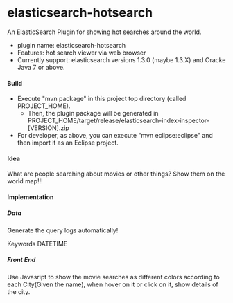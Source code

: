 elasticsearch-hotsearch
=======================

An ElasticSearch Plugin for showing hot searches around the world.

* plugin name: elasticsearch-hotsearch
* Features: hot search viewer via web browser
* Currently support: elasticsearch versions 1.3.0 (maybe 1.3.X) and Oracke Java 7 or above.

#### Build

* Execute "mvn package" in this project top directory (called PROJECT_HOME).
  * Then, the plugin package will be generated in PROJECT_HOME/target/release/elasticsearch-index-inspector-[VERSION].zip
* For developer, as above, you can execute "mvn eclipse:eclipse" and then import it as an Eclipse project.

#### Idea
What are people searching about movies or other things? Show them on the world map!!!

#### Implementation
##### Data
Generate the query logs automatically!

Keywords DATETIME

##### Front End
Use Javasript to show the movie searches as different colors according to each City(Given the name), when hover on it or click on it, show details of the city.

